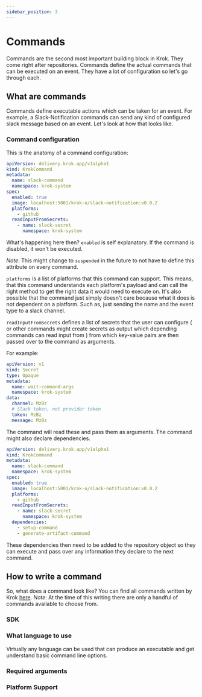 ```yaml
---
sidebar_position: 3
---
```


# Commands

Commands are the second most important building block in Krok. They come right after repositories. Commands define the
actual commands that can be executed on an event. They have a lot of configuration so let's go through each.

## What are commands

Commands define executable actions which can be taken for an event. For example, a Slack-Notification commands can send
any kind of configured slack message based on an event. Let's look at how that looks like.

### Command configuration

This is the anatomy of a command configuration:

```yaml
apiVersion: delivery.krok.app/v1alpha1
kind: KrokCommand
metadata:
  name: slack-command
  namespace: krok-system
spec:
  enabled: true
  image: localhost:5001/krok-o/slack-notification:v0.0.2
  platforms:
    - github
  readInputFromSecrets:
    - name: slack-secret
      namespace: krok-system
```

What's happening here then? `enabled` is self explanatory. If the command is disabled, it won't be executed.

_Note_: This might change to `suspended` in the future to not have to define this attribute on every command.

`platforms` is a list of platforms that this command can support. This means, that this command understands each
platform's payload and can call the right method to get the right data it would need to execute on. It's also possible
that the command just simply doesn't care because what it does is not dependent on a platform. Such as, just sending the
name and the event type to a slack channel.

`readInputFromSecrets` defines a list of secrets that the user can configure ( or other commands might create secrets
as output which depending commands can read input from ) from which key-value pairs are then passed over to the command
as arguments.

For example:

```yaml
apiVersion: v1
kind: Secret
type: Opaque
metadata:
  name: wait-command-args
  namespace: krok-system
data:
  channel: MzBz
  # Slack token, not provider token
  token: MzBz
  message: MzBz
```

The command will read these and pass them as arguments. The command might also declare dependencies.

```yaml
apiVersion: delivery.krok.app/v1alpha1
kind: KrokCommand
metadata:
  name: slack-command
  namespace: krok-system
spec:
  enabled: true
  image: localhost:5001/krok-o/slack-notification:v0.0.2
  platforms:
    - github
  readInputFromSecrets:
    - name: slack-secret
      namespace: krok-system
  dependencies:
    - setup-command
    - generate-artifact-command
```

These dependencies then need to be added to the repository object so they can execute and pass over any information they
declare to the next command.

## How to write a command

So, what does a command look like? You can find all commands written by Krok [here](https://github.com/krok-o/commands).
_Note_: At the time of this writing there are only a handful of commands available to choose from.

### SDK

### What language to use

Virtually any language can be used that can produce an executable and get understand basic command line options.

### Required arguments

### Platform Support
